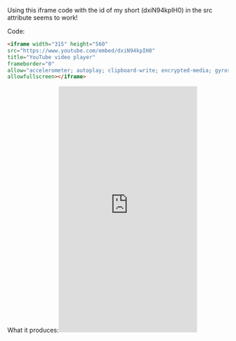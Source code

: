 Using this iframe code with the id of my short (dxiN94kpIH0) in the src attribute seems to work!

Code:
```html
<iframe width="315" height="560"
src="https://www.youtube.com/embed/dxiN94kpIH0"
title="YouTube video player"
frameborder="0"
allow="accelerometer; autoplay; clipboard-write; encrypted-media; gyroscope; picture-in-picture; web-share"
allowfullscreen></iframe>
```

What it produces:<iframe width="315" height="560"
src="https://www.youtube.com/embed/dxiN94kpIH0"
title="YouTube video player"
frameborder="0"
allow="accelerometer; autoplay; clipboard-write; encrypted-media; gyroscope; picture-in-picture; web-share"
allowfullscreen></iframe>